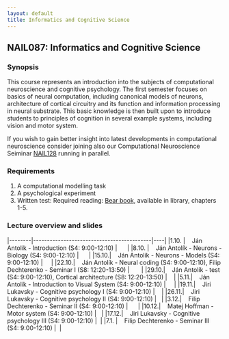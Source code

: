 ```yaml
---
layout: default
title: Informatics and Cognitive Science 
---
```

## NAIL087: Informatics and Cognitive Science

### Synopsis

This course represents an introduction into the subjects of computational neuroscience and cognitive psychology. The first semester focuses on basics of 
neural computation, including canonical models of neurons, architecture of cortical circuitry and its function and information processing
in neural substrate. This basic knowledge is then built upon to introduce students to principles of cognition in several example systems,
including vision and motor system.

If you wish to gain better insight into latest developments in computational neuroscience consider joining also our 
Computational Neuroscience Seiminar [NAIL128](https://is.cuni.cz/studium/predmety/index.php?id=e34f2b1b8f3413965755b49c30c63187&tid=&do=predmet&kod=NAIL128) 
running in parallel.

### Requirements

1) A computational modelling task <br>
2) A psychological experiment <br>
3) Written test: Required reading: [Bear book](https://www.amazon.com/Neuroscience-Exploring-Mark-F-Bear/dp/0781760038), available in library, chapters 1-5. <br>

<!--
### Participation in experiment

The experiment will be run by [Filip Děchtěrenko](http://www.ms.mff.cuni.cz/~dechf7am/). Please register for the experiment [here](https://www.experimenty-labels.cz/public/participant_create.php?s=19). 
During october you should receive email with details of the experiment and the date.
-->

<!--
### Assignment

Computational analysis homework is [here](https://github.com/fidadoma/etraChallenge_ICS).
Psychological experiment assignemnt is [here](https://osf.io/d42v3/).
-->


### Lecture overview and slides

|--------|-------------------------------------------|----|
|1.10. |  &nbsp;&nbsp; Ján Antolík - Introduction (S4: 9:00-12:10) | &nbsp;&nbsp;  &nbsp;  |
|8.10. |  &nbsp;&nbsp; Ján Antolík - Neurons - Biology (S4: 9:00-12:10) | &nbsp;&nbsp; &nbsp;  |
|15.10.|  &nbsp;&nbsp;  Ján Antolík - Neurons - Models (S4: 9:00-12:10) |&nbsp;&nbsp;   &nbsp;   |
|22.10.|  &nbsp;&nbsp;  Ján Antolík - Neural coding (S4: 9:00-12:10), Filip Dechterenko - Seminar I (S8: 12:20-13:50) | &nbsp;  &nbsp; &nbsp; |
|29.10.|  &nbsp;&nbsp;  Ján Antolík - test (S4: 9:00-12:10), Cortical architecture  (S8: 12:20-13:50) |&nbsp;  &nbsp; |
|5.11.|  &nbsp;&nbsp;  Ján Antolík - Introduction to Visual System (S4: 9:00-12:10) |&nbsp;&nbsp; &nbsp; |
|19.11.|  &nbsp;&nbsp;  Jiri Lukavsky - Cognitive psychology I (S4: 9:00-12:10) |&nbsp;&nbsp; &nbsp;|
|26.11.|  &nbsp;&nbsp;  Jiri Lukavsky - Cognitive psychology II (S4: 9:00-12:10) |&nbsp;&nbsp; |
|3.12.|  &nbsp;&nbsp;  Filip Dechterenko - Seminar II (S4: 9:00-12:10) |&nbsp;&nbsp;  &nbsp;&nbsp; |
|10.12.|  &nbsp;&nbsp;  Matej Hoffman - Motor system (S4: 9:00-12:10) |&nbsp;&nbsp; |
|17.12.|  &nbsp;&nbsp;  Jiri Lukavsky - Cognitive psychology III (S4: 9:00-12:10) |&nbsp;&nbsp;| 
|7.1.  |  &nbsp;&nbsp; Filip Dechterenko - Seminar III (S4: 9:00-12:10) |&nbsp;&nbsp;|
